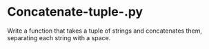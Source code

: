 # Concatenate-tuple-.py
Write a function that takes a tuple of strings and concatenates them, separating each string with a space.
